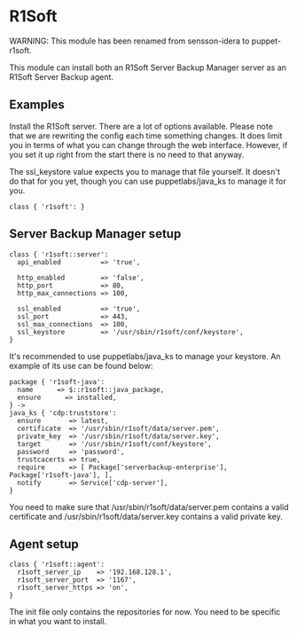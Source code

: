 # R1Soft

WARNING: This module has been renamed from sensson-idera to puppet-r1soft.

This module can install both an R1Soft Server Backup Manager server as an 
R1Soft Server Backup agent.

## Examples

Install the R1Soft server. There are a lot of options available. Please note
that we are rewriting the config each time something changes. It does limit
you in terms of what you can change through the web interface. However, if
you set it up right from the start there is no need to that anyway.

The ssl_keystore value expects you to manage that file yourself. It doesn't
do that for you yet, though you can use puppetlabs/java_ks to manage it for
you.

```
class { 'r1soft': }
```

## Server Backup Manager setup

```
class { 'r1soft::server':
  api_enabled          => 'true',

  http_enabled         => 'false',
  http_port            => 80,
  http_max_connections => 100,

  ssl_enabled          => 'true',
  ssl_port             => 443,
  ssl_max_connections  => 100,
  ssl_keystore         => '/usr/sbin/r1soft/conf/keystore',
}
```

It's recommended to use puppetlabs/java_ks to manage your keystore. An
example of its use can be found below:

```
package { 'r1soft-java':
  name      => $::r1soft::java_package,
  ensure      => installed,
} ->
java_ks { 'cdp:truststore':
  ensure       => latest,
  certificate  => '/usr/sbin/r1soft/data/server.pem',
  private_key  => '/usr/sbin/r1soft/data/server.key',
  target       => '/usr/sbin/r1soft/conf/keystore',
  password     => 'password',
  trustcacerts => true,
  require      => [ Package['serverbackup-enterprise'], Package['r1soft-java'], ],
  notify       => Service['cdp-server'],
}
```

You need to make sure that /usr/sbin/r1soft/data/server.pem contains a valid
certificate and /usr/sbin/r1soft/data/server.key contains a valid private key.

## Agent setup

```
class { 'r1soft::agent': 
  r1soft_server_ip    => '192.168.128.1',
  r1soft_server_port  => '1167',
  r1soft_server_https => 'on',
}
```

The init file only contains the repositories for now. You need to be specific
in what you want to install.
